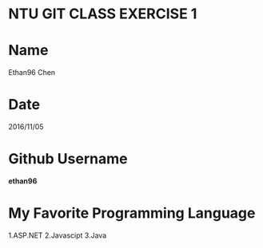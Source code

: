 # NTU GIT CLASS EXERCISE 1

# Name
Ethan96 Chen

# Date
2016/11/05

# Github Username
**ethan96**

# My Favorite Programming Language
1.ASP.NET
2.Javascipt
3.Java
